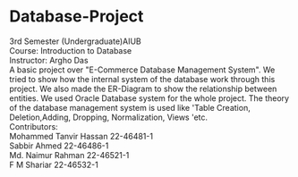# Database-Project<br />
3rd Semester (Undergraduate)AIUB<br />
Course: Introduction to Database<br />
Instructor: Argho Das<br />
A basic project over "E-Commerce Database Management System". We tried to show how the internal system of the database work through this project. We also made the ER-Diagram to show the relationship between entities. We used Oracle Database system for the whole project. The theory of the database management system is used like 'Table Creation, Deletion,Adding, Dropping, Normalization, Views 'etc.<br />
Contributors:<br />
Mohammed Tanvir Hassan 22-46481-1<br />
Sabbir Ahmed 22-46486-1<br />
Md. Naimur Rahman 22-46521-1<br />
F M Shariar 22-46532-1<br />
